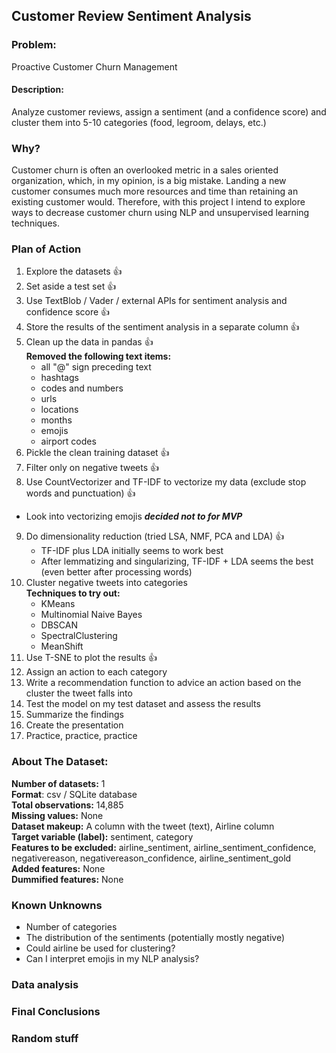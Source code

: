 ## Customer Review Sentiment Analysis

### Problem:
Proactive Customer Churn Management

#### Description:
Analyze customer reviews, assign a sentiment (and a confidence score) and cluster them into 5-10 categories (food, legroom, delays, etc.)

### Why?
Customer churn is often an overlooked metric in a sales oriented organization, which, in my opinion, is a big mistake. Landing a new customer consumes much more resources and time than retaining an existing customer would. Therefore, with this project I intend to explore ways to decrease customer churn using NLP and unsupervised learning techniques.


### Plan of Action
1. Explore the datasets :thumbsup:
2. Set aside a test set :thumbsup:
3. Use TextBlob / Vader / external APIs for sentiment analysis and confidence score :thumbsup:
4. Store the results of the sentiment analysis in a separate column :thumbsup:
5. Clean up the data in pandas :thumbsup:  
      **Removed the following text items:**
      * all "@" sign preceding text
      * hashtags
      * codes and numbers
      * urls
      * locations
      * months
      * emojis
      * airport codes
6. Pickle the clean training dataset :thumbsup:
7. Filter only on negative tweets :thumbsup:
8. Use CountVectorizer and TF-IDF to vectorize my data (exclude stop words and punctuation) :thumbsup:
  * Look into vectorizing emojis ***decided not to for MVP***
9. Do dimensionality reduction (tried LSA, NMF, PCA and LDA) :thumbsup:
    * TF-IDF plus LDA initially seems to work best
    * After lemmatizing and singularizing, TF-IDF + LDA seems the best (even better after processing words)
10. Cluster negative tweets into categories  
  **Techniques to try out:**
    * KMeans
    * Multinomial Naive Bayes
    * DBSCAN
    * SpectralClustering
    * MeanShift
11. Use T-SNE to plot the results :thumbsup:
11. Assign an action to each category
12. Write a recommendation function to advice an action based on the cluster the tweet falls into
13. Test the model on my test dataset and assess the results
14. Summarize the findings
15. Create the presentation
16. Practice, practice, practice

### About The Dataset:

**Number of datasets:** 1  
**Format**: csv / SQLite database   
**Total observations:** 14,885  
**Missing values:** None  
**Dataset makeup:** A column with the tweet (text), Airline column  
**Target variable (label):** sentiment, category  
**Features to be excluded:** airline_sentiment,	airline_sentiment_confidence,	negativereason,	negativereason_confidence,	airline_sentiment_gold  
**Added features:** None  
**Dummified features:** None  

### Known Unknowns
* Number of categories
* The distribution of the sentiments (potentially mostly negative)
* Could airline be used for clustering?
* Can I interpret emojis in my NLP analysis?

### Data analysis


### Final Conclusions


### Random stuff
